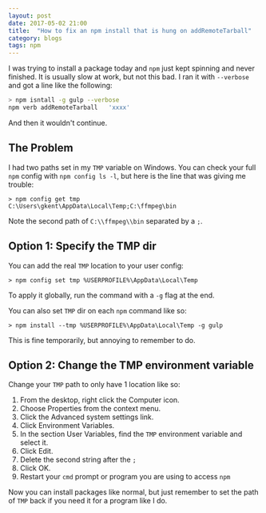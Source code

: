 ```yaml
---
layout: post
date: 2017-05-02 21:00
title:  "How to fix an npm install that is hung on addRemoteTarball"
category: blogs
tags: npm
---
```

I was trying to install a package today and `npm` just kept spinning and never finished. It is usually slow at work, but not this bad. I ran it with `--verbose` and got a line like the following:

```bash
> npm isntall -g gulp --verbose
npm verb addRemoteTarball   'xxxx' 
```

And then it wouldn't continue.

The Problem
------------
I had two paths set in my `TMP` variable on Windows. You can check your full `npm` config with `npm config ls -l`, but here is the line that was giving me trouble:

```terminal
> npm config get tmp
C:\Users\gkent\AppData\Local\Temp;C:\ffmpeg\bin
```
Note the second path of `C:\\ffmpeg\\bin` separated by a `;`.

Option 1: Specify the TMP dir
------------
You can add the real `TMP` location to your user config:

```terminal
> npm config set tmp %USERPROFILE%\AppData\Local\Temp
```

To apply it globally, run the command with a `-g` flag at the end.

You can also set `TMP` dir on each `npm` command like so:

```terminal
> npm install --tmp %USERPROFILE%\AppData\Local\Temp -g gulp
```
This is fine temporarily, but annoying to remember to do.

Option 2: Change the TMP environment variable
-----
Change your `TMP` path to only have 1 location like so:
 1. From the desktop, right click the Computer icon. 
 2. Choose Properties from the context menu. 
 3. Click the Advanced system settings link.
 4. Click Environment Variables. 
 5. In the section User Variables, find the `TMP` environment variable and select it. 
 6. Click Edit. 
 7. Delete the second string after the `;`
 8. Click OK. 
 9. Restart your `cmd` prompt or program you are using to access `npm`
 
Now you can install packages like normal, but just remember to set the path of `TMP` back if you need it for a program like I do.
